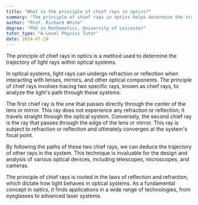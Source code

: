 ```yaml
---
title: "What is the principle of chief rays in optics?"
summary: "The principle of chief rays in optics helps determine the trajectory of light rays within optical systems, guiding their behavior and interactions in various applications."
author: "Prof. Richard White"
degree: "PhD in Mathematics, University of Leicester"
tutor_type: "A-Level Physics Tutor"
date: 2024-07-24
---
```


The principle of chief rays in optics is a method used to determine the trajectory of light rays within optical systems.

In optical systems, light rays can undergo refraction or reflection when interacting with lenses, mirrors, and other optical components. The principle of chief rays involves tracing two specific rays, known as chief rays, to analyze the light's path through these systems.

The first chief ray is the one that passes directly through the center of the lens or mirror. This ray does not experience any refraction or reflection; it travels straight through the optical system. Conversely, the second chief ray is the ray that passes through the edge of the lens or mirror. This ray is subject to refraction or reflection and ultimately converges at the system's focal point.

By following the paths of these two chief rays, we can deduce the trajectory of other rays in the system. This technique is invaluable for the design and analysis of various optical devices, including telescopes, microscopes, and cameras.

The principle of chief rays is rooted in the laws of reflection and refraction, which dictate how light behaves in optical systems. As a fundamental concept in optics, it finds applications in a wide range of technologies, from eyeglasses to advanced laser systems.
    